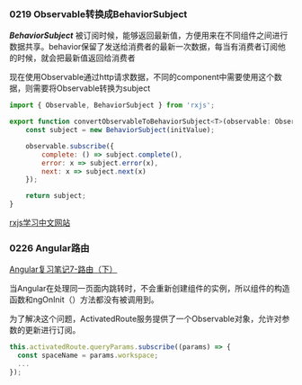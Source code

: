 ### 0219 Observable转换成BehaviorSubject

***BehaviorSubject*** 被订阅时候，能够返回最新值，方便用来在不同组件之间进行数据共享。behavior保留了发送给消费者的最新一次数据，每当有消费者订阅他的时候，就会把最新值返回给消费者

现在使用Observable通过http请求数据，不同的component中需要使用这个数据，则需要将Observable转换为subject

```javascript
import { Observable, BehaviorSubject } from 'rxjs';

export function convertObservableToBehaviorSubject<T>(observable: Observable<T>, initValue: T): BehaviorSubject<T> {
    const subject = new BehaviorSubject(initValue);

    observable.subscribe({
        complete: () => subject.complete(),
        error: x => subject.error(x),
        next: x => subject.next(x)
    });

    return subject;
}
```
[rxjs学习中文网站](https://cn.rx.js.org/manual/overview.html)


### 0226 Angular路由

[Angular复习笔记7-路由（下）](https://www.cnblogs.com/pangjianxin/p/10905070.html)

当Angular在处理同一页面内跳转时，不会重新创建组件的实例，所以组件的构造函数和ngOnInit（）方法都没有被调用到。

为了解决这个问题，ActivatedRoute服务提供了一个Observable对象，允许对参数的更新进行订阅。
```typescript
this.activatedRoute.queryParams.subscribe((params) => {
  const spaceName = params.workspace;
  ...
});
```
